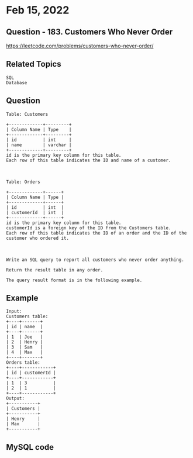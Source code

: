 # Feb 15, 2022
## Question - 183. Customers Who Never Order
https://leetcode.com/problems/customers-who-never-order/

## Related Topics
    SQL
    Database

## Question

    Table: Customers

    +-------------+---------+
    | Column Name | Type    |
    +-------------+---------+
    | id          | int     |
    | name        | varchar |
    +-------------+---------+
    id is the primary key column for this table.
    Each row of this table indicates the ID and name of a customer.

<br>

    Table: Orders

    +-------------+------+
    | Column Name | Type |
    +-------------+------+
    | id          | int  |
    | customerId  | int  |
    +-------------+------+
    id is the primary key column for this table.
    customerId is a foreign key of the ID from the Customers table.
    Each row of this table indicates the ID of an order and the ID of the customer who ordered it.

<br>

    Write an SQL query to report all customers who never order anything.

    Return the result table in any order.

    The query result format is in the following example.


## Example
    Input: 
    Customers table:
    +----+-------+
    | id | name  |
    +----+-------+
    | 1  | Joe   |
    | 2  | Henry |
    | 3  | Sam   |
    | 4  | Max   |
    +----+-------+
    Orders table:
    +----+------------+
    | id | customerId |
    +----+------------+
    | 1  | 3          |
    | 2  | 1          |
    +----+------------+
    Output: 
    +-----------+
    | Customers |
    +-----------+
    | Henry     |
    | Max       |
    +-----------+

## MySQL code
```

```


